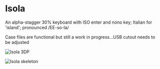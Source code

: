 # Isola 
An alpha-stagger 30% keyboard with ISO enter and nono key;
Italian for 'island'; pronounced /EE-so-la/

Case files are functional but still a work in progress...USB cutout needs to be adjusted

![Isola 3DP](https://user-images.githubusercontent.com/69826495/145117086-b278cd5c-1f7b-4067-89db-fe21c4d57cd6.jpeg)

![Isola skeleton](https://user-images.githubusercontent.com/69826495/145117090-a4383a4e-be77-4d6a-b145-7ffb2c8d8e52.jpeg)
